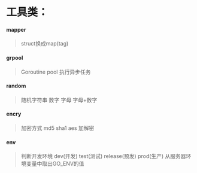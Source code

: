 # 工具类：
   
####  mapper
  >  struct换成map(tag)
####  grpool
  >  Goroutine pool 执行异步任务
####  random
  >  随机字符串 数字 字母 字母+数字
####  encry
  >  加密方式 md5 sha1 aes 加解密
####  env
  >  判断开发环境 dev(开发) test(测试) release(预发)  prod(生产) 从服务器环境变量中取出GO_ENV的值